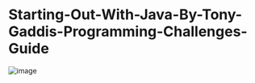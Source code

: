 # Starting-Out-With-Java-By-Tony-Gaddis-Programming-Challenges-Guide

![image](https://github.com/ShahrozKhanSE/Starting-Out-With-Java-By-Tony-Gaddis-Programming-Challenges-Guide/assets/52508259/7e56858a-2f3d-43dd-913e-243928c0d961)

